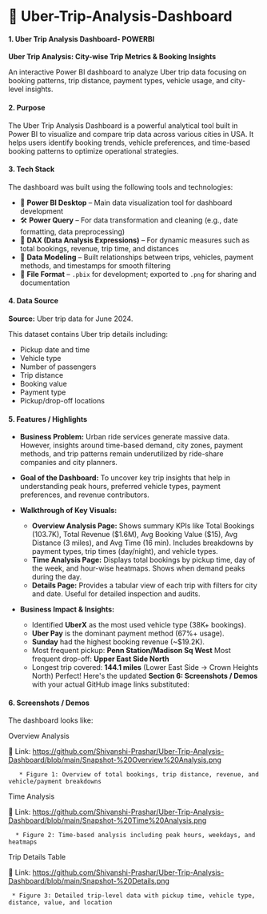 # 🚖 Uber-Trip-Analysis-Dashboard

#### **1. Uber Trip Analysis Dashboard- POWERBI**

**Uber Trip Analysis: City-wise Trip Metrics & Booking Insights**

An interactive Power BI dashboard to analyze Uber trip data focusing on booking patterns, trip distance, payment types, vehicle usage, and city-level insights.


#### **2. Purpose**

The Uber Trip Analysis Dashboard is a powerful analytical tool built in Power BI to visualize and compare trip data across various cities in USA. It helps users identify booking trends, vehicle preferences, and time-based booking patterns to optimize operational strategies.


#### **3. Tech Stack**

The dashboard was built using the following tools and technologies:

* 🧩 **Power BI Desktop** – Main data visualization tool for dashboard development
* 🛠️ **Power Query** – For data transformation and cleaning (e.g., date formatting, data preprocessing)
* 🧠 **DAX (Data Analysis Expressions)** – For dynamic measures such as total bookings, revenue, trip time, and distances
* 🔗 **Data Modeling** – Built relationships between trips, vehicles, payment methods, and timestamps for smooth filtering
* 💾 **File Format** – `.pbix` for development; exported to `.png` for sharing and documentation


#### **4. Data Source**

**Source:** Uber trip data for June 2024.

This dataset contains Uber trip details including:

* Pickup date and time
* Vehicle type
* Number of passengers
* Trip distance
* Booking value
* Payment type
* Pickup/drop-off locations


#### **5. Features / Highlights**

* **Business Problem:**
  Urban ride services generate massive data. However, insights around time-based demand, city zones, payment methods, and trip patterns remain underutilized by ride-share companies and city planners.

* **Goal of the Dashboard:**
  To uncover key trip insights that help in understanding peak hours, preferred vehicle types, payment preferences, and revenue contributors.

* **Walkthrough of Key Visuals:**

  * **Overview Analysis Page:** Shows summary KPIs like Total Bookings (103.7K), Total Revenue (\$1.6M), Avg Booking Value (\$15), Avg Distance (3 miles), and Avg Time (16 min). Includes breakdowns by payment types, trip times (day/night), and vehicle types.
  * **Time Analysis Page:** Displays total bookings by pickup time, day of the week, and hour-wise heatmaps. Shows when demand peaks during the day.
  * **Details Page:** Provides a tabular view of each trip with filters for city and date. Useful for detailed inspection and audits.

* **Business Impact & Insights:**

  * Identified **UberX** as the most used vehicle type (38K+ bookings).
  * **Uber Pay** is the dominant payment method (67%+ usage).
  * **Sunday** had the highest booking revenue (\~\$19.2K).
  * Most frequent pickup: **Penn Station/Madison Sq West**
    Most frequent drop-off: **Upper East Side North**
  * Longest trip covered: **144.1 miles** (Lower East Side → Crown Heights North)
Perfect! Here's the updated **Section 6: Screenshots / Demos** with your actual GitHub image links substituted:


#### **6. Screenshots / Demos**
The dashboard looks like:

Overview Analysis

🔗 Link: https://github.com/Shivanshi-Prashar/Uber-Trip-Analysis-Dashboard/blob/main/Snapshot-%20Overview%20Analysis.png

       * Figure 1: Overview of total bookings, trip distance, revenue, and vehicle/payment breakdowns

Time Analysis

🔗 Link: https://github.com/Shivanshi-Prashar/Uber-Trip-Analysis-Dashboard/blob/main/Snapshot-%20Time%20Analysis.png

      * Figure 2: Time-based analysis including peak hours, weekdays, and heatmaps

Trip Details Table

🔗 Link: https://github.com/Shivanshi-Prashar/Uber-Trip-Analysis-Dashboard/blob/main/Snapshot-%20Details.png


     * Figure 3: Detailed trip-level data with pickup time, vehicle type, distance, value, and location



